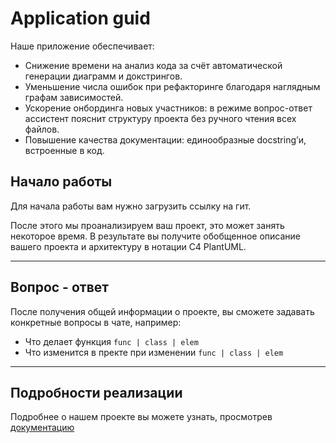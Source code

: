 # Application guid

Наше приложение обеспечивает:

- Снижение времени на анализ кода за счёт автоматической генерации диаграмм и докстрингов.
- Уменьшение числа ошибок при рефакторинге благодаря наглядным графам зависимостей.
- Ускорение онбординга новых участников: в режиме вопрос-ответ ассистент пояснит структуру проекта без ручного чтения всех файлов.
- Повышение качества документации: единообразные docstring’и, встроенные в код.

## Начало работы

Для начала работы вам нужно загрузить ссылку на гит.

После этого мы проанализируем ваш проект, это может занять некоторое время. В результате вы получите обобщенное описание вашего проекта и архитектуру в нотации С4 PlantUML.

---------------------

## Вопрос - ответ

После получения общей информации о проекте, вы сможете задавать конкретные вопросы в чате, например:

- Что делает функция `func | class | elem`
- Что изменится в пректе при изменении `func | class | elem`

---------------------

## Подробности реализации

Подробнее о нашем проекте вы можете узнать, просмотрев [документацию](https://docs.google.com/document/d/19Vqs5opJyXuJqNtzt7fxS7C6xIfAsuX4Uc1-QsPPSIA/edit?tab=t.0)
